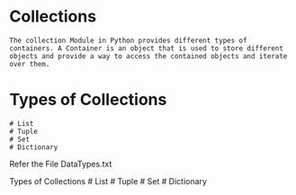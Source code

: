 # Collections  
    The collection Module in Python provides different types of containers. A Container is an object that is used to store different objects and provide a way to access the contained objects and iterate over them.
# Types of Collections
    # List
    # Tuple
    # Set
    # Dictionary

Refer the File DataTypes.txt


Types of Collections
    # List
    # Tuple
    # Set
    # Dictionary
